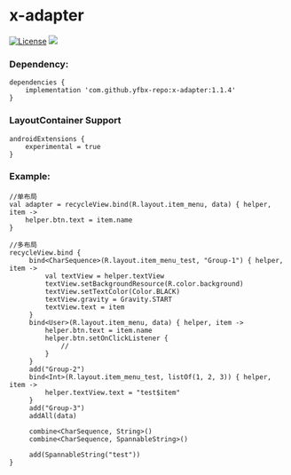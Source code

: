 # x-adapter

[![License](https://img.shields.io/badge/license-GPL%203.0-4EB1BA.svg)](https://fossa.com/blog/open-source-software-licenses-101-gpl-v3)
[![](https://img.shields.io/badge/release-1.1.4-blue.svg)](https://github.com/yfbx-repo/x-adapter/releases)

### Dependency:
```
dependencies {
    implementation 'com.github.yfbx-repo:x-adapter:1.1.4'
}
```

### LayoutContainer Support
```
androidExtensions {
    experimental = true
}
```

### Example:

```
//单布局
val adapter = recycleView.bind(R.layout.item_menu, data) { helper, item ->
    helper.btn.text = item.name
}

//多布局
recycleView.bind {
     bind<CharSequence>(R.layout.item_menu_test, "Group-1") { helper, item ->
         val textView = helper.textView
         textView.setBackgroundResource(R.color.background)
         textView.setTextColor(Color.BLACK)
         textView.gravity = Gravity.START
         textView.text = item
     }
     bind<User>(R.layout.item_menu, data) { helper, item ->
         helper.btn.text = item.name
         helper.btn.setOnClickListener {
             //
         }
     }
     add("Group-2")
     bind<Int>(R.layout.item_menu_test, listOf(1, 2, 3)) { helper, item ->
         helper.textView.text = "test$item"
     }
     add("Group-3")
     addAll(data)

     combine<CharSequence, String>()
     combine<CharSequence, SpannableString>()

     add(SpannableString("test"))
}
```

